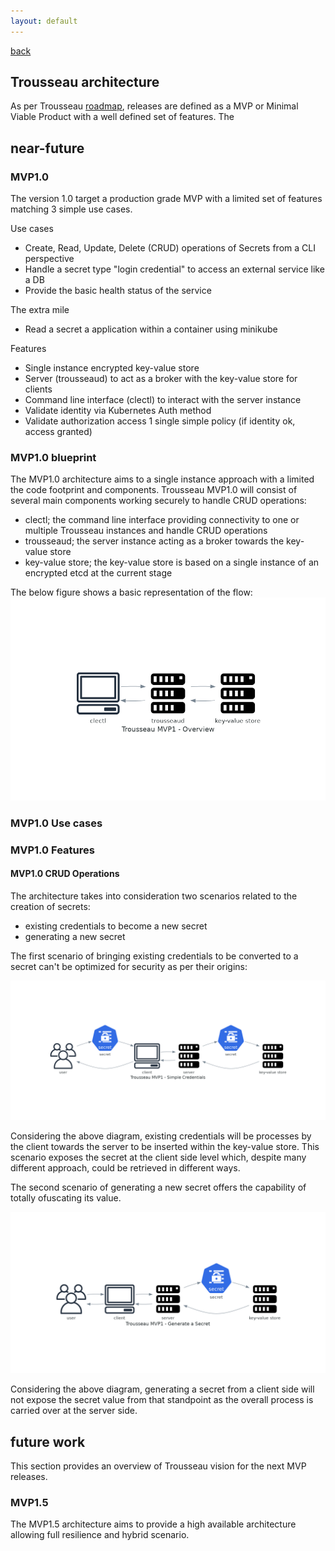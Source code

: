 ```yaml
--- 
layout: default
---
```


[back](./)

## Trousseau architecture

As per Trousseau [roadmap](./005-roadmap.html), releases are defined as a MVP or Minimal Viable Product with a well defined set of features. The 

## near-future 

### MVP1.0
The version 1.0 target a production grade MVP with a limited set of features matching 3 simple use cases.

Use cases
* Create, Read, Update, Delete (CRUD) operations of Secrets from a CLI perspective
* Handle a secret type "login credential" to access an external service like a DB
* Provide the basic health status of the service

The extra mile
* Read a secret a application within a container using minikube

Features
* Single instance encrypted key-value store 
* Server (trousseaud) to act as a broker with the key-value store for clients 
* Command line interface (clectl) to interact with the server instance
* Validate identity via Kubernetes Auth method
* Validate authorization access 1 single simple policy (if identity ok, access granted)

### MVP1.0 blueprint 
The MVP1.0 architecture aims to a single instance approach with a limited the code footprint and components. Trousseau MVP1.0 will consist of several main components working securely to handle CRUD operations:

* clectl; the command line interface providing connectivity to one or multiple Trousseau instances and handle CRUD operations
* trousseaud; the server instance acting as a broker towards the key-value store
* key-value store; the key-value store is based on a single instance of an encrypted etcd at the current stage 

The below figure shows a basic representation of the flow: 
![mvp1overview](https://raw.githubusercontent.com/Trousseau-io/trousseau-io.github.io/main/assets/diagrams/trousseau_mvp1_-_overview.png)

### MVP1.0 Use cases

### MVP1.0 Features
#### MVP1.0 CRUD Operations
The architecture takes into consideration two scenarios related to the creation of secrets:
* existing credentials to become a new secret 
* generating a new secret

The first scenario of bringing existing credentials to be converted to a secret can't be optimized for security as per their origins:

![existingcredentials](https://raw.githubusercontent.com/Trousseau-io/trousseau-io.github.io/main/assets/diagrams/trousseau_mvp1_-_simple_credentials.png)

Considering the above diagram, existing credentials will be processes by the client towards the server to be inserted within the key-value store. 
This scenario exposes the secret at the client side level which, despite many different approach, could be retrieved in different ways. 

The second scenario of generating a new secret offers the capability of totally ofuscating its value.

![generatingsecrets](https://raw.githubusercontent.com/Trousseau-io/trousseau-io.github.io/main/assets/diagrams/trousseau_mvp1_-_generate_a_secret.png)

Considering the above diagram, generating a secret from a client side will not expose the secret value from that standpoint as the overall process is carried over at the server side. 

## future work
This section provides an overview of Trousseau vision for the next MVP releases.

### MVP1.5
The MVP1.5 architecture aims to provide a high available architecture allowing full resilience and hybrid scenario. 


